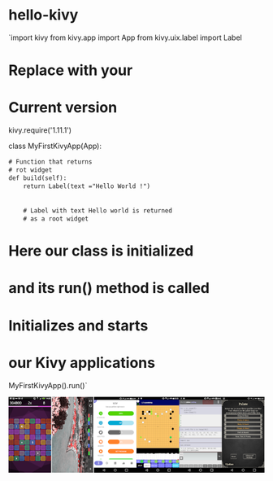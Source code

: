 # hello-kivy

`import kivy
from kivy.app import App
from kivy.uix.label import Label

# Replace with your 
# Current version
kivy.require('1.11.1')

class MyFirstKivyApp(App):
    
    # Function that returns
    # rot widget
    def build(self):
        return Label(text ="Hello World !")


        # Label with text Hello world is returned
        # as a root widget


# Here our class is initialized
# and its run() method is called
# Initializes and starts
# our Kivy applications
MyFirstKivyApp().run()`


![](https://github.com/kevin11hg/hello-kivy/blob/main/kivy%20go%20game.png) 
